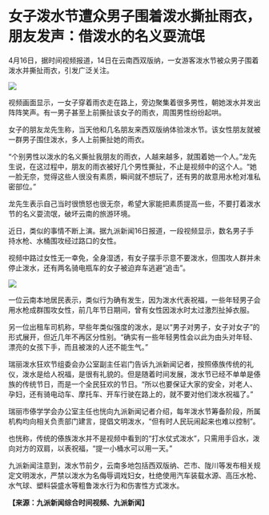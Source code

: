 # 女子泼水节遭众男子围着泼水撕扯雨衣，朋友发声：借泼水的名义耍流氓

4月16日，据时间视频报道，14日在云南西双版纳，一女游客泼水节被众男子围着泼水并撕扯雨衣，引发广泛关注。

![](https://inews.gtimg.com/om_bt/OpWBJXYJl22R7TStepYt8zhCbkXmXx6McSDbjTtb9pheQAA/1000)

视频画面显示，一女子穿着雨衣走在路上，旁边聚集着很多男性，朝她泼水并发出阵阵笑声。有一男子甚至上前撕扯该女子的雨衣，周围男性纷纷起哄。

女子的朋友龙先生称，当天他和几名朋友来西双版纳体验泼水节。该女性朋友就被一群男子围住泼水，多人上前撕扯她的雨衣。

“个别男性以泼水的名义撕扯我朋友的雨衣，人越来越多，就围着她一个人。”龙先生说，在这过程中，朋友的雨衣被好几个男性撕扯，不止是视频中的这个人。“她一脸无奈，觉得这些人很没有素质，瞬间就不想玩了，还有男的故意用水枪对准私密部位。”

龙先生表示自己当时很愤怒也很无奈，希望大家能把素质提高一些，不要打着泼水节的名义耍流氓，破坏云南的旅游环境。

近日，类似的事情不断上演。据九派新闻16日报道，一段视频显示，数名男子手持水枪、水桶围攻经过路口的女性。

视频中路过女性无一幸免，全身湿透，有女子摆手示意不要泼水，但围攻人群并未停止泼水，还有两名骑电瓶车的女子被迫弃车逃避“追击”。

![](https://inews.gtimg.com/om_bt/OL4nmNgX0VVMPF7D6ZnVQHxjzFwMa3AjgLt0d_HunxSOwAA/1000)

一位云南本地居民表示，类似行为确有发生，因为泼水代表祝福，一些年轻男子会用水枪成群围攻女性，前几年节日期间，曾有女性因泼水时太过激烈扯掉衣服。

另一位出租车司机称，早些年类似强度的泼水，是以“男子对男子，女子对女子”的形式展开，但近几年不再区分性别。“确实有一些年轻男性会以此为由头对年轻、漂亮的女孩下手，而且被泼的人还不能生气。”

瑞丽泼水狂欢节组委会办公室副主任岩门告诉九派新闻记者，按照傣族传统的礼仪，泼水是给人祝福，是很有礼貌的。但是随着时间发展，泼水节已经不单单是傣族的传统节日，而是一个全民狂欢的节日。“所以也要保证大家的安全，对老人、孕妇，还有骑电动车、摩托车、开车行驶在路上的，就不要对他们泼水祝福了。”

瑞丽市傣学学会办公室主任也恍向九派新闻记者介绍，每年泼水节筹备阶段，所属机构均向相关负责部门建言，提倡文明泼水，“但有时人民玩闹起来也难以控制”。

也恍称，传统的傣族泼水并不是视频中看到的“打水仗式泼水”，只需用手舀水，泼向对方的双肩，以表祝福，“提一小桶水可以用一天。”

九派新闻注意到，泼水节前夕，云南多地包括西双版纳、芒市、陇川等发布相关规定文明泼水，严禁以泼水为名侮辱调戏妇女，杜绝使用汽车装载水源、高压水枪、水气球、塑料袋盛水等粗鲁泼水行为和伤害性方式泼水。

**【来源：九派新闻综合时间视频、九派新闻】**

